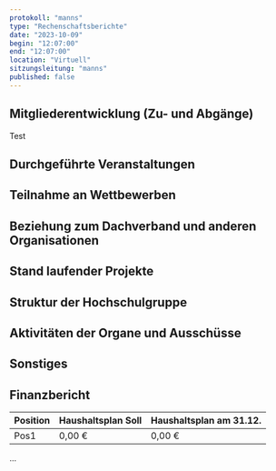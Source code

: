 ```yaml
---
protokoll: "manns"
type: "Rechenschaftsberichte"
date: "2023-10-09"
begin: "12:07:00"
end: "12:07:00"
location: "Virtuell"
sitzungsleitung: "manns"
published: false
---
```


## Mitgliederentwicklung (Zu- und Abgänge)

Test

## Durchgeführte Veranstaltungen

## Teilnahme an Wettbewerben

## Beziehung zum Dachverband und anderen Organisationen

## Stand laufender Projekte

## Struktur der Hochschulgruppe

## Aktivitäten der Organe und Ausschüsse

## Sonstiges

## Finanzbericht

Position | Haushaltsplan Soll | Haushaltsplan am 31.12.
-------- | -------- | --------
Pos1   | 0,00 €   | 0,00 €

...
